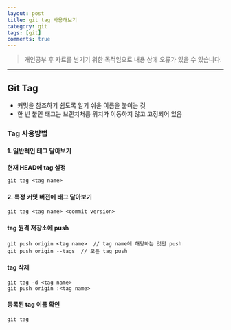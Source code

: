```yaml
---
layout: post
title: git tag 사용해보기
category: git
tags: [git]
comments: true
---
```


> 개인공부 후 자료를 남기기 위한 목적임으로 내용 상에 오류가 있을 수 있습니다.   

<hr>

## Git Tag

- 커밋을 참조하기 쉽도록 알기 쉬운 이름을 붙이는 것
- 한 번 붙인 태그는 브랜치처름 위치가 이동하지 않고 고정되어 있음


### Tag 사용방법

#### 1. 일반적인 태그 달아보기

**현재 HEAD에 tag 설정**

```
git tag <tag name>
```

#### 2. 특정 커밋 버전에 태그 달아보기

```
git tag <tag name> <commit version>
```

#### tag 원격 저장소에 push

```
git push origin <tag name>  // tag name에 해당하는 것만 push
git push origin --tags  // 모든 tag push
```


#### tag 삭제

```
git tag -d <tag name>
git push origin :<tag name>
```

#### 등록된 tag 이름 확인

```
git tag
```
